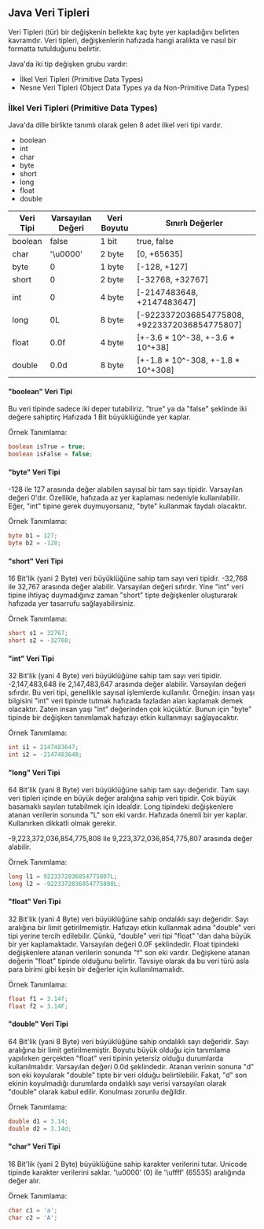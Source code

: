 ## Java Veri Tipleri 

Veri Tipleri (tür) bir değişkenin bellekte kaç byte yer kapladığını belirten kavramdır. Veri tipleri, değişkenlerin hafızada hangi aralıkta ve nasıl bir formatta tutulduğunu belirtir. 

Java'da iki tip değişken grubu vardır:
- İlkel Veri Tipleri (Primitive Data Types)
- Nesne Veri Tipleri (Object Data Types ya da Non-Primitive Data Types)

### İlkel Veri Tipleri (Primitive Data Types)

Java'da dille birlikte tanımlı olarak gelen 8 adet ilkel veri tipi vardır.
- boolean
- int
- char
- byte
- short
- long
- float
- double

| **Veri Tipi** | **Varsayılan Değeri** | **Veri Boyutu** |        **Sınırlı Değerler**                     |
| ------------- | --------------------- | --------------- | ----------------------------------------------  |
| boolean       | false                 | 1 bit           | true, false                                     |
| char          | &#39;\u0000&#39;      | 2 byte          | [0, +65635]                                     |
| byte          | 0                     | 1 byte          | [-128, +127]                                    |
| short         | 0                     | 2 byte          | [-32768, +32767]                                |
| int           | 0                     | 4 byte          | [-2147483648, +2147483647]                      |
| long          | 0L                    | 8 byte          | [-9223372036854775808, +9223372036854775807]    |
| float         | 0.0f                  | 4 byte          | [+-3.6 * 10^-38, +-3.6 * 10^+38]                |
| double        | 0.0d                  | 8 byte          | [+-1.8 * 10^-308, +-1.8 * 10^+308]              |

#### "boolean" Veri Tipi

Bu veri tipinde sadece iki deper tutabiliriz. "true" ya da "false" şeklinde iki değere sahiptirç Hafızada 1 Bit büyüklüğünde yer kaplar.

Örnek Tanımlama:

```java
boolean isTrue = true;
boolean isFalse = false;
```

#### "byte" Veri Tipi

-128 ile 127 arasında değer alabilen sayısal bir tam sayı tipidir. Varsayılan değeri 0'dır. Özellikle, hafızada az yer kaplaması nedeniyle kullanılabilir. Eğer, "int" tipine gerek duymuyorsanız, "byte" kullanmak faydalı olacaktır.

Örnek Tanımlama:

```java
byte b1 = 127;
byte b2 = -128;
```

#### "short" Veri Tipi

16 Bit'lik (yani 2 Byte) veri büyüklüğüne sahip tam sayı veri tipidir.  -32,768 ile 32,767 arasında değer alabilir. Varsayılan değeri sıfırdır. Yine "int" veri tipine ihtiyaç duymadığınız zaman "short" tipte değişkenler oluşturarak hafızada yer tasarrufu sağlayabilirsiniz.

Örnek Tanımlama:

```java
short s1 = 32767;
short s2 = -32768;
```

#### "int" Veri Tipi

32 Bit'lik (yani 4 Byte) veri büyüklüğüne sahip tam sayı veri tipidir. -2,147,483,648 ile 2,147,483,647 arasında değer alabilir. Varsayılan değeri sıfırdır. Bu veri tipi, genellikle sayısal işlemlerde kullanılır. Örneğin: insan yaşı bilgisini "int" veri tipinde tutmak hafızada fazladan alan kaplamak demek olacaktır. Zaten insan yaşı "int" değerinden çok küçüktür. Bunun için "byte" tipinde bir değişken tanımlamak hafızayı etkin kullanmayı sağlayacaktır.

Örnek Tanımlama:

```java
int i1 = 2147483647;
int i2 = -2147483648;
```

#### "long" Veri Tipi

64 Bit'lik (yani 8 Byte) veri büyüklüğüne sahip tam sayı değeridir. Tam sayı veri tipleri içinde en büyük değer aralığına sahip veri tipidir. Çok büyük basamaklı sayıları tutabilmek için idealdir. Long tipindeki değişkenlere atanan verilerin sonunda "L" son eki vardır. Hafızada önemli bir yer kaplar. Kullanırken dikkatli olmak gerekir.

-9,223,372,036,854,775,808 ile 9,223,372,036,854,775,807 arasında değer alabilir.

Örnek Tanımlama:

```java
long l1 = 9223372036854775807L;
long l2 = -9223372036854775808L;
```

#### "float" Veri Tipi

32 Bit'lik (yani 4 Byte) veri büyüklüğüne sahip ondalıklı sayı değeridir. Sayı aralığına bir limit getirilmemiştir. Hafızayı etkin kullanmak adına "double" veri tipi yerine tercih edilebilir. Çünkü, "double" veri tipi "float" 'dan daha büyük bir yer kaplamaktadır. Varsayılan değeri 0.0F şeklindedir. Float tipindeki değişkenlere atanan verilerin sonunda "f" son eki vardır. Değişkene atanan değerin "float" tipinde olduğunu belirtir. Tavsiye olarak da bu veri türü asla para birimi gibi kesin bir değerler için kullanılmamalıdr.

Örnek Tanımlama:

```java
float f1 = 3.14f;
float f2 = 3.14F;
```

#### "double" Veri Tipi

64 Bit'lik (yani 8 Byte) veri büyüklüğüne sahip ondalıklı sayı değeridir. Sayı aralığına bir limit getirilmemiştir. Boyutu büyük olduğu için tanımlama yapılırken gerçekten "float" veri tipinin yetersiz olduğu durumlarda kullanılmalıdır. Varsayılan değeri 0.0d şeklindedir. Atanan verinin sonuna "d" son eki koyularak "double" tipte bir veri olduğu belirtilebilir. Fakat, "d" son ekinin koyulmadığı durumlarda ondalıklı sayı verisi varsayılan olarak "double" olarak kabul edilir. Konulması zorunlu değildir.

Örnek Tanımlama:

```java
double d1 = 3.14;
double d2 = 3.14d;
```

#### "char" Veri Tipi

16 Bit'lik (yani 2 Byte) büyüklüğüne sahip karakter verilerini tutar. Unicode tipinde karakter verilerini saklar. '\u0000' (0) ile '\uffff' (65535) aralığında değer alır.

Örnek Tanımlama:

```java
char c1 = 'a';
char c2 = 'A';
```